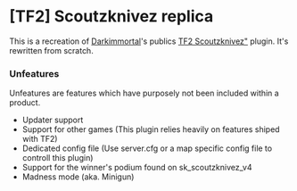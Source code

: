 # [TF2] Scoutzknivez replica
This is a recreation of [Darkimmortal](https://forums.alliedmods.net/member.php?u=41358)'s publics [TF2 Scoutzknivez"](https://forums.alliedmods.net/showthread.php?t=87615) plugin. It's rewritten from scratch.


### Unfeatures
Unfeatures are features which have purposely not been included within a product.
- Updater support
- Support for other games (This plugin relies heavily on features shiped with TF2)
- Dedicated config file (Use server.cfg or a map specific config file to controll this plugin)
- Support for the winner's podium found on sk_scoutzknivez_v4
- Madness mode (aka. Minigun)
